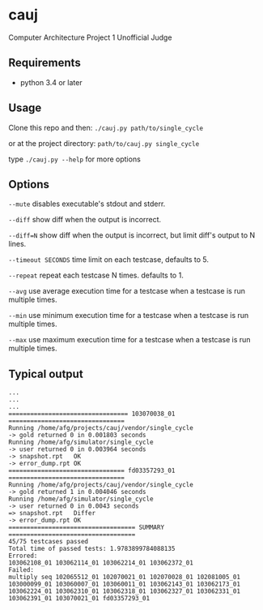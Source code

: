 # cauj
Computer Architecture Project 1 Unofficial Judge

## Requirements

* python 3.4 or later

## Usage

Clone this repo and then:
`./cauj.py path/to/single_cycle`

or at the project directory:
`path/to/cauj.py single_cycle`

type `./cauj.py --help` for more options

## Options

`--mute` disables executable's stdout and stderr.

`--diff` show diff when the output is incorrect.

`--diff=N` show diff when the output is incorrect, but limit diff's output to N lines.

`--timeout SECONDS` time limit on each testcase, defaults to 5.

`--repeat` repeat each testcase N times. defaults to 1.

`--avg` use average execution time for a testcase when a testcase is run multiple times.

`--min` use minimum execution time for a testcase when a testcase is run multiple times.

`--max` use maximum execution time for a testcase when a testcase is run multiple times.

## Typical output

```
...
...
...
================================= 103070038_01 ================================
Running /home/afg/projects/cauj/vendor/single_cycle
-> gold returned 0 in 0.001803 seconds
Running /home/afg/simulator/single_cycle
-> user returned 0 in 0.003964 seconds
-> snapshot.rpt   OK
-> error_dump.rpt OK
================================ fd03357293_01 ================================
Running /home/afg/projects/cauj/vendor/single_cycle
-> gold returned 1 in 0.004046 seconds
Running /home/afg/simulator/single_cycle
-> user returned 0 in 0.0043 seconds
=> snapshot.rpt   Differ
-> error_dump.rpt OK
=================================== SUMMARY ===================================
45/75 testcases passed
Total time of passed tests: 1.9783899784088135
Errored:
103062108_01 103062114_01 103062214_01 103062372_01
Failed:
multiply seq 102065512_01 102070021_01 102070028_01 102081005_01 103000099_01 103060007_01 103060011_01 103062143_01 103062173_01 103062224_01 103062310_01 103062318_01 103062327_01 103062331_01 103062391_01 103070021_01 fd03357293_01
```
